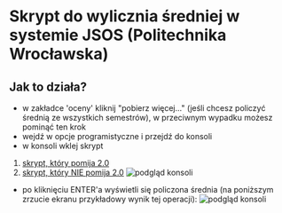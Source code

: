 # Skrypt do wylicznia średniej w systemie JSOS (Politechnika Wrocławska)
## Jak to działa?
* w zakładce 'oceny' kliknij "pobierz więcej..." (jeśli chcesz policzyć średnią ze wszystkich semestrów), w przeciwnym wypadku możesz pominąć ten krok
* wejdź w opcje programistyczne i przejdź do konsoli
* w konsoli wklej skrypt
1. [skrypt, który pomija 2.0](https://github.com/rootuss/jsos/blob/master/srednia.js)
2. [skrypt, który NIE pomija 2.0](https://github.com/rootuss/jsos/blob/master/srednia_z_ndst.js)
![podgląd konsoli](https://github.com/rootuss/jsos/blob/master/console.PNG)

* po kliknięciu ENTER'a wyświetli się policzona średnia (na poniższym zrzucie ekranu przykładowy wynik tej operacji):
![podgląd konsoli](https://github.com/rootuss/jsos/blob/master/srednia.PNG)
